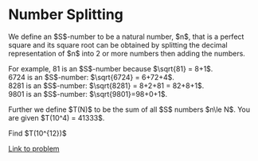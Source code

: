 # Number Splitting

<p>
We define an $S$-number to be a natural number, $n$, that is a perfect square and its square root can be obtained by splitting the decimal representation of $n$ into 2 or more numbers then adding the numbers.
</p>
<p>
For example, 81 is an $S$-number because $\sqrt{81} = 8+1$.<br />
6724 is an $S$-number: $\sqrt{6724} = 6+72+4$. <br />
8281 is an $S$-number: $\sqrt{8281} = 8+2+81 = 82+8+1$.<br />
9801 is an $S$-number: $\sqrt{9801}=98+0+1$.
</p>
<p>
Further we define $T(N)$ to be the sum of all $S$ numbers $n\le N$. You are given $T(10^4) = 41333$.
</p>
<p>
Find $T(10^{12})$
</p>

[Link to problem](https://projecteuler.net/problem=719)
